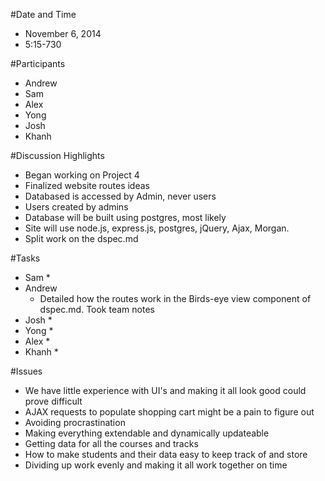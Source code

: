#Date and Time
  * November 6, 2014
  * 5:15-730

#Participants
  * Andrew
  * Sam
  * Alex
  * Yong
  * Josh
  * Khanh

#Discussion Highlights
  * Began working on Project 4
  * Finalized website routes ideas
  * Databased is accessed by Admin, never users
  * Users created by admins
  * Database will be built using postgres, most likely
  * Site will use node.js, express.js, postgres, jQuery, Ajax, Morgan.
  * Split work on the dspec.md

#Tasks
  * Sam
    * 
  * Andrew
    * Detailed how the routes work in the Birds-eye view component of dspec.md. Took team notes
  * Josh
    * 
  * Yong
    * 
  * Alex
    * 
  * Khanh
    *   

#Issues
  - We have little experience with UI's and making it all look good could prove difficult
- AJAX requests to populate shopping cart might be a pain to figure out
- Avoiding procrastination
- Making everything extendable and dynamically updateable
- Getting data for all the courses and tracks
- How to make students and their data easy to keep track of and store
- Dividing up work evenly and making it all work together on time